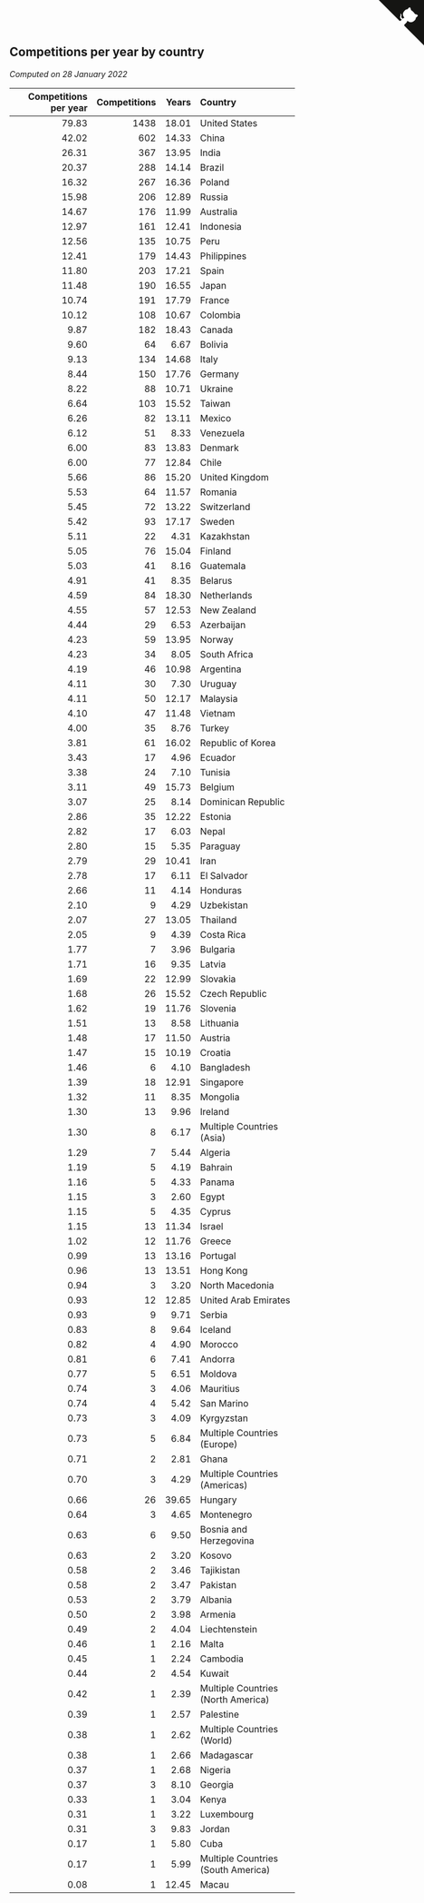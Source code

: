 ## Competitions per year by country

*Computed on 28 January 2022*

| Competitions per year | Competitions | Years | Country |
| ---: | ---: | ---: | :--- |
| 79.83 | 1438 | 18.01 | United States |
| 42.02 | 602 | 14.33 | China |
| 26.31 | 367 | 13.95 | India |
| 20.37 | 288 | 14.14 | Brazil |
| 16.32 | 267 | 16.36 | Poland |
| 15.98 | 206 | 12.89 | Russia |
| 14.67 | 176 | 11.99 | Australia |
| 12.97 | 161 | 12.41 | Indonesia |
| 12.56 | 135 | 10.75 | Peru |
| 12.41 | 179 | 14.43 | Philippines |
| 11.80 | 203 | 17.21 | Spain |
| 11.48 | 190 | 16.55 | Japan |
| 10.74 | 191 | 17.79 | France |
| 10.12 | 108 | 10.67 | Colombia |
| 9.87 | 182 | 18.43 | Canada |
| 9.60 | 64 | 6.67 | Bolivia |
| 9.13 | 134 | 14.68 | Italy |
| 8.44 | 150 | 17.76 | Germany |
| 8.22 | 88 | 10.71 | Ukraine |
| 6.64 | 103 | 15.52 | Taiwan |
| 6.26 | 82 | 13.11 | Mexico |
| 6.12 | 51 | 8.33 | Venezuela |
| 6.00 | 83 | 13.83 | Denmark |
| 6.00 | 77 | 12.84 | Chile |
| 5.66 | 86 | 15.20 | United Kingdom |
| 5.53 | 64 | 11.57 | Romania |
| 5.45 | 72 | 13.22 | Switzerland |
| 5.42 | 93 | 17.17 | Sweden |
| 5.11 | 22 | 4.31 | Kazakhstan |
| 5.05 | 76 | 15.04 | Finland |
| 5.03 | 41 | 8.16 | Guatemala |
| 4.91 | 41 | 8.35 | Belarus |
| 4.59 | 84 | 18.30 | Netherlands |
| 4.55 | 57 | 12.53 | New Zealand |
| 4.44 | 29 | 6.53 | Azerbaijan |
| 4.23 | 59 | 13.95 | Norway |
| 4.23 | 34 | 8.05 | South Africa |
| 4.19 | 46 | 10.98 | Argentina |
| 4.11 | 30 | 7.30 | Uruguay |
| 4.11 | 50 | 12.17 | Malaysia |
| 4.10 | 47 | 11.48 | Vietnam |
| 4.00 | 35 | 8.76 | Turkey |
| 3.81 | 61 | 16.02 | Republic of Korea |
| 3.43 | 17 | 4.96 | Ecuador |
| 3.38 | 24 | 7.10 | Tunisia |
| 3.11 | 49 | 15.73 | Belgium |
| 3.07 | 25 | 8.14 | Dominican Republic |
| 2.86 | 35 | 12.22 | Estonia |
| 2.82 | 17 | 6.03 | Nepal |
| 2.80 | 15 | 5.35 | Paraguay |
| 2.79 | 29 | 10.41 | Iran |
| 2.78 | 17 | 6.11 | El Salvador |
| 2.66 | 11 | 4.14 | Honduras |
| 2.10 | 9 | 4.29 | Uzbekistan |
| 2.07 | 27 | 13.05 | Thailand |
| 2.05 | 9 | 4.39 | Costa Rica |
| 1.77 | 7 | 3.96 | Bulgaria |
| 1.71 | 16 | 9.35 | Latvia |
| 1.69 | 22 | 12.99 | Slovakia |
| 1.68 | 26 | 15.52 | Czech Republic |
| 1.62 | 19 | 11.76 | Slovenia |
| 1.51 | 13 | 8.58 | Lithuania |
| 1.48 | 17 | 11.50 | Austria |
| 1.47 | 15 | 10.19 | Croatia |
| 1.46 | 6 | 4.10 | Bangladesh |
| 1.39 | 18 | 12.91 | Singapore |
| 1.32 | 11 | 8.35 | Mongolia |
| 1.30 | 13 | 9.96 | Ireland |
| 1.30 | 8 | 6.17 | Multiple Countries (Asia) |
| 1.29 | 7 | 5.44 | Algeria |
| 1.19 | 5 | 4.19 | Bahrain |
| 1.16 | 5 | 4.33 | Panama |
| 1.15 | 3 | 2.60 | Egypt |
| 1.15 | 5 | 4.35 | Cyprus |
| 1.15 | 13 | 11.34 | Israel |
| 1.02 | 12 | 11.76 | Greece |
| 0.99 | 13 | 13.16 | Portugal |
| 0.96 | 13 | 13.51 | Hong Kong |
| 0.94 | 3 | 3.20 | North Macedonia |
| 0.93 | 12 | 12.85 | United Arab Emirates |
| 0.93 | 9 | 9.71 | Serbia |
| 0.83 | 8 | 9.64 | Iceland |
| 0.82 | 4 | 4.90 | Morocco |
| 0.81 | 6 | 7.41 | Andorra |
| 0.77 | 5 | 6.51 | Moldova |
| 0.74 | 3 | 4.06 | Mauritius |
| 0.74 | 4 | 5.42 | San Marino |
| 0.73 | 3 | 4.09 | Kyrgyzstan |
| 0.73 | 5 | 6.84 | Multiple Countries (Europe) |
| 0.71 | 2 | 2.81 | Ghana |
| 0.70 | 3 | 4.29 | Multiple Countries (Americas) |
| 0.66 | 26 | 39.65 | Hungary |
| 0.64 | 3 | 4.65 | Montenegro |
| 0.63 | 6 | 9.50 | Bosnia and Herzegovina |
| 0.63 | 2 | 3.20 | Kosovo |
| 0.58 | 2 | 3.46 | Tajikistan |
| 0.58 | 2 | 3.47 | Pakistan |
| 0.53 | 2 | 3.79 | Albania |
| 0.50 | 2 | 3.98 | Armenia |
| 0.49 | 2 | 4.04 | Liechtenstein |
| 0.46 | 1 | 2.16 | Malta |
| 0.45 | 1 | 2.24 | Cambodia |
| 0.44 | 2 | 4.54 | Kuwait |
| 0.42 | 1 | 2.39 | Multiple Countries (North America) |
| 0.39 | 1 | 2.57 | Palestine |
| 0.38 | 1 | 2.62 | Multiple Countries (World) |
| 0.38 | 1 | 2.66 | Madagascar |
| 0.37 | 1 | 2.68 | Nigeria |
| 0.37 | 3 | 8.10 | Georgia |
| 0.33 | 1 | 3.04 | Kenya |
| 0.31 | 1 | 3.22 | Luxembourg |
| 0.31 | 3 | 9.83 | Jordan |
| 0.17 | 1 | 5.80 | Cuba |
| 0.17 | 1 | 5.99 | Multiple Countries (South America) |
| 0.08 | 1 | 12.45 | Macau |


<a href="https://github.com/jonatanklosko/wca_statistics" class="github-corner" aria-label="View source on Github"><svg width="80" height="80" viewBox="0 0 250 250" style="fill:#151513; color:#fff; position: absolute; top: 0; border: 0; right: 0;" aria-hidden="true"><path d="M0,0 L115,115 L130,115 L142,142 L250,250 L250,0 Z"></path><path d="M128.3,109.0 C113.8,99.7 119.0,89.6 119.0,89.6 C122.0,82.7 120.5,78.6 120.5,78.6 C119.2,72.0 123.4,76.3 123.4,76.3 C127.3,80.9 125.5,87.3 125.5,87.3 C122.9,97.6 130.6,101.9 134.4,103.2" fill="currentColor" style="transform-origin: 130px 106px;" class="octo-arm"></path><path d="M115.0,115.0 C114.9,115.1 118.7,116.5 119.8,115.4 L133.7,101.6 C136.9,99.2 139.9,98.4 142.2,98.6 C133.8,88.0 127.5,74.4 143.8,58.0 C148.5,53.4 154.0,51.2 159.7,51.0 C160.3,49.4 163.2,43.6 171.4,40.1 C171.4,40.1 176.1,42.5 178.8,56.2 C183.1,58.6 187.2,61.8 190.9,65.4 C194.5,69.0 197.7,73.2 200.1,77.6 C213.8,80.2 216.3,84.9 216.3,84.9 C212.7,93.1 206.9,96.0 205.4,96.6 C205.1,102.4 203.0,107.8 198.3,112.5 C181.9,128.9 168.3,122.5 157.7,114.1 C157.9,116.9 156.7,120.9 152.7,124.9 L141.0,136.5 C139.8,137.7 141.6,141.9 141.8,141.8 Z" fill="currentColor" class="octo-body"></path></svg></a><style>.github-corner:hover .octo-arm{animation:octocat-wave 560ms ease-in-out}@keyframes octocat-wave{0%,100%{transform:rotate(0)}20%,60%{transform:rotate(-25deg)}40%,80%{transform:rotate(10deg)}}@media (max-width:500px){.github-corner:hover .octo-arm{animation:none}.github-corner .octo-arm{animation:octocat-wave 560ms ease-in-out}}</style>
